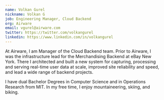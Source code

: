 ```yaml
---
name: Volkan Gurel
nickname: Volkan G
job: Engineering Manager, Cloud Backend
org: Airware
email: vgurel@airware.com
twitter: https://twitter.com/volkangurel
linkedin: https://www.linkedin.com/in/volkangurel
---
```


At Airware, I am Manager of the Cloud Backend team. Prior to Airware, I was the infrastructure lead for the Merchandising Backend at eBay New York. There I architected and built a new system for capturing, processing and serving real-time user data at scale, improved site reliability and speed, and lead a wide range of backend projects.

I have dual Bachelor Degrees in Computer Science and in Operations Research from MIT. In my free time, I enjoy mountaineering, skiing, and biking.

